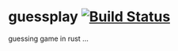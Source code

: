 # guessplay [![Build Status](https://travis-ci.org/shadow-stranger/guessplay.svg?branch=master)](https://travis-ci.org/shadow-stranger/guessplay)

guessing game in rust ...
